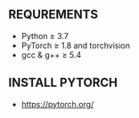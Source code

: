 ## REQUREMENTS

 - Python ≥ 3.7
 - PyTorch ≥ 1.8 and torchvision
 - gcc & g++ ≥ 5.4

## INSTALL PYTORCH

 - https://pytorch.org/
